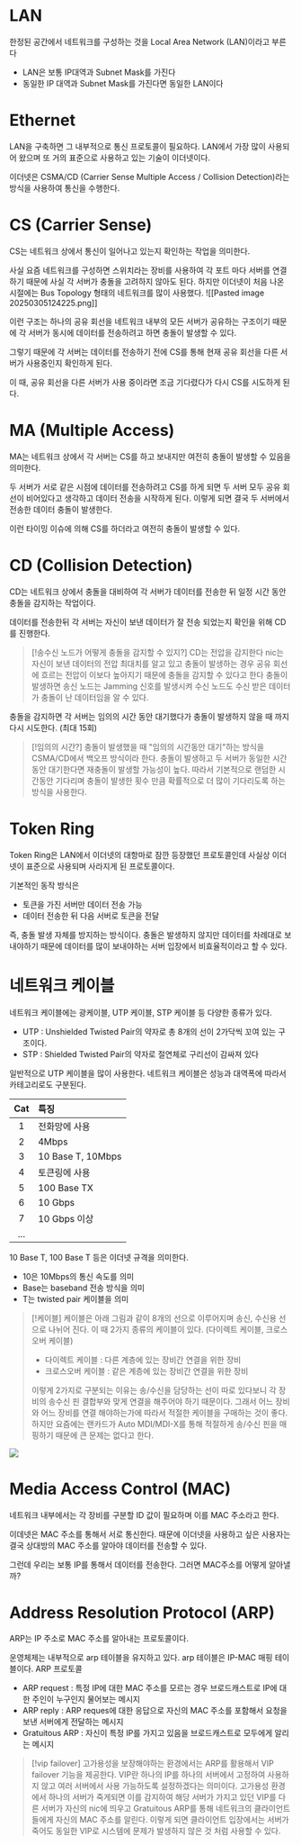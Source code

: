 # LAN
한정된 공간에서 네트워크를 구성하는 것을 Local Area Network (LAN)이라고 부른다 
* LAN은 보통 IP대역과 Subnet Mask를 가진다
* 동일한 IP 대역과 Subnet Mask를 가진다면 동일한 LAN이다

# Ethernet
LAN을 구축하면 그 내부적으로 통신 프로토콜이 필요하다. 
LAN에서 가장 많이 사용되어 왔으며 또 거의 표준으로 사용하고 있는 기술이 이더넷이다. 

이더넷은 CSMA/CD (Carrier Sense Multiple Access / Collision Detection)라는 방식을 사용하여 통신을 수행한다. 

# CS (Carrier Sense)
CS는 네트워크 상에서 통신이 일어나고 있는지 확인하는 작업을 의미한다. 

사실 요즘 네트워크를 구성하면 스위치라는 장비를 사용하여 각 포트 마다 서버를 연결하기 때문에 사실 각 서버가 충돌을 고려하지 않아도 된다. 
하지만 이더넷이 처음 나온 시절에는 Bus Topology 형태의 네트워크를 많이 사용했다.
![[Pasted image 20250305124225.png]]

이런 구조는 하나의 공유 회선을 네트워크 내부의 모든 서버가 공유하는 구조이기 때문에 각 서버가 동시에 데이터를 전송하려고 하면 충돌이 발생할 수 있다. 

그렇기 때문에 각 서버는 데이터를 전송하기 전에 CS를 통해 현재 공유 회선을 다른 서버가 사용중인지 확인하게 된다.

이 때, 공유 회선을 다른 서버가 사용 중이라면 조금 기다렸다가 다시 CS를 시도하게 된다. 

# MA (Multiple Access)
MA는 네트워크 상에서 각 서버는 CS를 하고 보내지만 여전히 충돌이 발생할 수 있음을 의미한다. 

두 서버가 서로 같은 시점에 데이터를 전송하려고 CS를 하게 되면 두 서버 모두 공유 회선이 비어있다고 생각하고 데이터 전송을 시작하게 된다. 
이렇게 되면 결국 두 서버에서 전송한 데이터 충돌이 발생한다. 

이런 타이밍 이슈에 의해 CS를 하더라고 여전히 충돌이 발생할 수 있다.

# CD (Collision Detection)
CD는 네트워크 상에서 충돌을 대비하여 각 서버가 데이터를 전송한 뒤 일정 시간 동안 충돌을 감지하는 작업이다. 

데이터를 전송한뒤 각 서버는 자신이 보낸 데이터가 잘 전송 되었는지 확인을 위해 CD를 진행한다.

> [!송수신 노드가 어떻게 충돌을 감지할 수 있지?]
> CD는 전압을 감지한다
> nic는 자신이 보낸 데이터의 전압 최대치를 알고 있고 충돌이 발생하는 경우 공유 회선에 흐르는 전압이 이보다 높아지기 때문에 충돌을 감지할 수 있다고 한다
> 충돌이 발생하면 송신 노드는 Jamming 신호를 발생시켜 수신 노드도 수신 받은 데이터가 충돌이 난 데이터임을 알 수 있다. 

충돌을 감지하면 각 서버는 임의의 시간 동안 대기했다가 충돌이 발생하지 않을 때 까지 다시 시도한다. (최대 15회)
> [!임의의 시간?]
> 충돌이 발생했을 때 "임의의 시간동안 대기"하는 방식을 CSMA/CD에서 백오프 방식이라 한다.
> 충돌이 발생하고 두 서버가 동일한 시간 동안 대기한다면 재충돌이 발생할 가능성이 높다.
> 따라서 기본적으로 랜덤한 시간동안 기다리며 충돌이 발생한 횟수 만큼 확률적으로 더 많이 기다리도록 하는 방식을 사용한다.


# Token Ring
Token Ring은 LAN에서 이더넷의 대항마로 잠깐 등장했던 프로토콜인데 사실상 이더넷이 표준으로 사용되며 사라지게 된 프로토콜이다. 

기본적인 동작 방식은
* 토큰을 가진 서버만 데이터 전송 가능
* 데이터 전송한 뒤 다음 서버로 토큰을 전달

즉, 충돌 발생 자체를 방지하는 방식이다. 
충돌은 발생하지 않지만 데이터를 차례대로 보내야하기 때문에 데이터를 많이 보내야하는 서버 입장에서 비효율적이라고 할 수 있다.

# 네트워크 케이블
네트워크 케이블에는 광케이블, UTP 케이블, STP 케이블 등 다양한 종류가 있다.
* UTP : Unshielded Twisted Pair의 약자로 총 8개의 선이 2가닥씩 꼬여 있는 구조이다.
* STP : Shielded Twisted Pair의 약자로 절연체로 구리선이 감싸져 있다 

일반적으로 UTP 케이블을 많이 사용한다.
네트워크 케이블은 성능과 대역폭에 따라서 카테고리로도 구분된다. 

| Cat | 특징                |
| :-: | :---------------- |
|  1  | 전화망에 사용           |
|  2  | 4Mbps             |
|  3  | 10 Base T, 10Mbps |
|  4  | 토큰링에 사용           |
|  5  | 100 Base TX       |
|  6  | 10 Gbps           |
|  7  | 10 Gbps 이상        |
| ... |                   |

10 Base T, 100 Base T 등은 이더넷 규격을 의미한다. 
* 10은 10Mbps의 통신 속도를 의미
* Base는 baseband 전송 방식을 의미
* T는 twisted pair 케이블을 의미

> [!케이블]
> 케이블은 아래 그림과 같이 8개의 선으로 이루어지며 송신, 수신용 선으로 나뉘어 진다. 
> 이 때 2가지 종류의 케이블이 있다. (다이렉트 케이블, 크로스오버 케이블)
> * 다이렉트 케이블 : 다른 계층에 있는 장비간 연결을 위한 장비
> * 크로스오버 케이블 : 같은 계층에 있는 장비간 연결을 위한 장비
> 
>이렇게 2가지로 구분되는 이유는 송/수신을 담당하는 선이 따로 있다보니 각 장비의 송수신 핀 결합부와 맞게 연결을 해주어야 하기 때문이다. 그래서 어느 장비와 어느 장비를 연결 해야하는가에 따라서 적절한 케이블을 구매하는 것이 좋다. 하지만 요즘에는 랜카드가 Auto MDI/MDI-X를 통해 적절하게 송/수신 핀을 매핑하기 때문에 큰 문제는 없다고 한다.

**![](https://lh7-rt.googleusercontent.com/slidesz/AGV_vUcPfaci45zcIy3CtC1yMNSK05MCU7n1ZdTYUf_USfx3IMjeT2anfjHZKStoH6AwXrRuDPsDJQ7p3gAuA0JiDT6UOJLNFannxY3CxChmHhFiqApoq6xuLw2bBK4UOqOWtjsN5H529w-alKk-f4o6a4Y=s2048?key=u7cTXA2yyn5Y3YOmEZhOQ68_)**

# Media Access Control (MAC)
네트워크 내부에서는 각 장비를 구분할 ID 값이 필요하며 이를 MAC 주소라고 한다. 

이데넷은 MAC 주소를 통해서 서로 통신한다. 때문에 이더넷을 사용하고 싶은 사용자는 결국 상대방의 MAC 주소를 알아야 데이터를 전송할 수 있다. 

그런데 우리는 보통 IP를 통해서 데이터를 전송한다. 그러면 MAC주소를 어떻게 알아낼까?

# Address Resolution Protocol (ARP)
ARP는 IP 주소로 MAC 주소를 알아내는 프로토콜이다. 

운영체제는 내부적으로 arp 테이블을 유지하고 있다. arp 테이블은 IP-MAC 매핑 테이블이다. 
ARP 프로토콜
* ARP request : 특정 IP에 대한 MAC 주소를 모르는 경우 브로드캐스트로 IP에 대한 주인이 누구인지 물어보는 메시지
* ARP reply : ARP reques에 대한 응답으로 자신의 MAC 주소를 포함해서 요청을 보낸 서버에게 전달하는 메시지 
* Gratuitous ARP : 자신이 특정 IP를 가지고 있음을 브로드캐스트로 모두에게 알리는 메시지

> [!vip failover]
> 고가용성을 보장해야하는 환경에서는 ARP를 활용해서 VIP failover 기능을 제공한다. 
> VIP란 하나의 IP를 하나의 서버에서 고정하여 사용하지 않고 여러 서버에서 사용 가능하도록 설정하겠다는 의미이다. 
> 고가용성 환경에서 하나의 서버가 죽게되면 이를 감지하여 해당 서버가 가지고 있던 VIP를 다른 서버가 자신의 nic에 띄우고 Gratuitous ARP를 통해 네트워크의 클라이언트들에게 자신의 MAC 주소를 알린다. 
> 이렇게 되면 클라이언트 입장에서는 서버가 죽어도 동일한 VIP로 시스템에 문제가 발생하지 않은 것 처럼 사용할 수 있다.